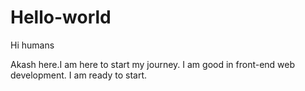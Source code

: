 # Hello-world

Hi humans

Akash here.I am here to start my journey.
I am good in front-end web development.
I am ready to start.
